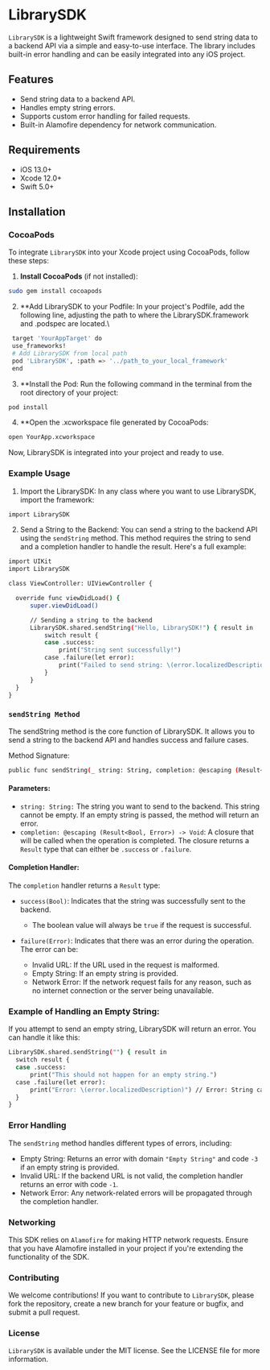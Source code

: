 # LibrarySDK

`LibrarySDK` is a lightweight Swift framework designed to send string data to a backend API via a simple and easy-to-use interface. The library includes built-in error handling and can be easily integrated into any iOS project.

## Features

- Send string data to a backend API.
- Handles empty string errors.
- Supports custom error handling for failed requests.
- Built-in Alamofire dependency for network communication.

## Requirements

- iOS 13.0+
- Xcode 12.0+
- Swift 5.0+

## Installation

### CocoaPods

To integrate `LibrarySDK` into your Xcode project using CocoaPods, follow these steps:

1. **Install CocoaPods** (if not installed):

  ```sh
  sudo gem install cocoapods
  ```

2. **Add LibrarySDK to your Podfile: In your project's Podfile, add the following line, adjusting the path to where the LibrarySDK.framework and .podspec are located.\
  ```sh
   target 'YourAppTarget' do
   use_frameworks!
   # Add LibrarySDK from local path
   pod 'LibrarySDK', :path => '../path_to_your_local_framework'
   end
  ``` 
3. **Install the Pod: Run the following command in the terminal from the root directory of your project:

  ```sh
  pod install
  ```
4. **Open the .xcworkspace file generated by CocoaPods:

  ```sh
  open YourApp.xcworkspace
  ```
Now, LibrarySDK is integrated into your project and ready to use.

### Example Usage

1. Import the LibrarySDK: In any class where you want to use LibrarySDK, import the framework:
  ```sh
  import LibrarySDK
  ```

2. Send a String to the Backend: You can send a string to the backend API using the `sendString` method. This method requires the string to send and a completion handler to handle the result.
Here's a full example:

  ```sh
import UIKit
import LibrarySDK

class ViewController: UIViewController {

    override func viewDidLoad() {
        super.viewDidLoad()

        // Sending a string to the backend
        LibrarySDK.shared.sendString("Hello, LibrarySDK!") { result in
            switch result {
            case .success:
                print("String sent successfully!")
            case .failure(let error):
                print("Failed to send string: \(error.localizedDescription)")
            }
        }
    }
}
  ```

### `sendString Method`
The sendString method is the core function of LibrarySDK. It allows you to send a string to the backend API and handles success and failure cases.

Method Signature:
  ```sh
public func sendString(_ string: String, completion: @escaping (Result<Bool, Error>) -> Void)
  ```

#### Parameters:

- `string: String:` The string you want to send to the backend. This string cannot be empty. If an empty string is passed, the method will return an error.
- `completion: @escaping (Result<Bool, Error>) -> Void`: A closure that will be called when the operation is completed. The closure returns a `Result` type that can either be `.success` or `.failure`.

#### Completion Handler:

The `completion` handler returns a `Result` type:

- `success(Bool)`: Indicates that the string was successfully sent to the backend.
    - The boolean value will always be `true` if the request is successful.
      
- `failure(Error)`: Indicates that there was an error during the operation. The error can be:
    - Invalid URL: If the URL used in the request is malformed.
    - Empty String: If an empty string is provided.
    - Network Error: If the network request fails for any reason, such as no internet connection or the server being unavailable.

### Example of Handling an Empty String:
If you attempt to send an empty string, LibrarySDK will return an error. You can handle it like this:
  ```sh
LibrarySDK.shared.sendString("") { result in
    switch result {
    case .success:
        print("This should not happen for an empty string.")
    case .failure(let error):
        print("Error: \(error.localizedDescription)") // Error: String cannot be empty.
    }
}

  ```

### Error Handling
The `sendString` method handles different types of errors, including:

- Empty String: Returns an error with domain `"Empty String"` and code `-3` if an empty string is provided.
- Invalid URL: If the backend URL is not valid, the completion handler returns an error with code `-1`.
- Network Error: Any network-related errors will be propagated through the completion handler.

### Networking
This SDK relies on `Alamofire` for making HTTP network requests. Ensure that you have Alamofire installed in your project if you're extending the functionality of the SDK.

### Contributing

We welcome contributions! If you want to contribute to `LibrarySDK`, please fork the repository, create a new branch for your feature or bugfix, and submit a pull request.

### License

`LibrarySDK` is available under the MIT license. See the LICENSE file for more information.
















